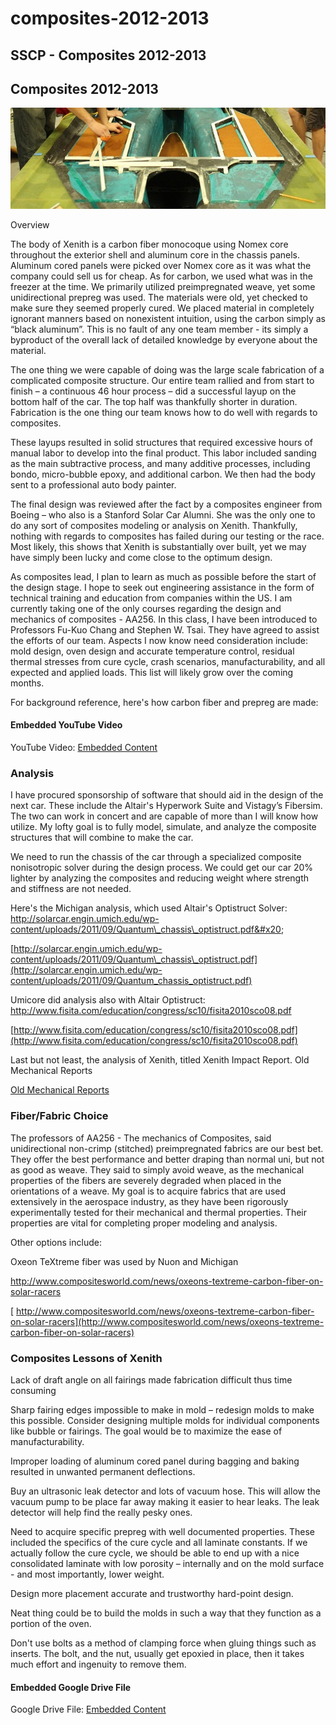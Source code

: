 # composites-2012-2013

## SSCP - Composites 2012-2013

## Composites 2012-2013

![](../../../../assets/image_dd3f1a065d.jpg)

Overview

The body of Xenith is a carbon fiber monocoque using Nomex core throughout the exterior shell and aluminum core in the chassis panels. Aluminum cored panels were picked over Nomex core as it was what the company could sell us for cheap. As for carbon, we used what was in the freezer at the time. We primarily utilized preimpregnated weave, yet some unidirectional prepreg was used. The materials were old, yet checked to make sure they seemed properly cured. We placed material in completely ignorant manners based on nonexistent intuition, using the carbon simply as “black aluminum”. This is no fault of any one team member - its simply a byproduct of the overall lack of detailed knowledge by everyone about the material.&#x20;

The one thing we were capable of doing was the large scale fabrication of a complicated composite structure. Our entire team rallied and from start to finish – a continuous 46 hour process – did a successful layup on the bottom half of the car. The top half was thankfully shorter in duration. Fabrication is the one thing our team knows how to do well with regards to composites.&#x20;

These layups resulted in solid structures that required excessive hours of manual labor to develop into the final product. This labor included sanding as the main subtractive process, and many additive processes, including bondo, micro-bubble epoxy, and additional carbon. We then had the body sent to a professional auto body painter.&#x20;

The final design was reviewed after the fact by a composites engineer from Boeing – who also is a Stanford Solar Car Alumni. She was the only one to do any sort of composites modeling or analysis on Xenith. Thankfully, nothing with regards to composites has failed during our testing or the race. Most likely, this shows that Xenith is substantially over built, yet we may have simply been lucky and come close to the optimum design.

As composites lead, I plan to learn as much as possible before the start of the design stage. I hope to seek out engineering assistance in the form of technical training and education from companies within the US. I am currently taking one of the only courses regarding the design and mechanics of composites - AA256. In this class, I have been introduced to Professors Fu-Kuo Chang and Stephen W. Tsai. They have agreed to assist the efforts of our team. Aspects I now know need consideration include: mold design, oven design and accurate temperature control, residual thermal stresses from cure cycle, crash scenarios, manufacturability, and all expected and applied loads. This list will likely grow over the coming months.&#x20;

For background reference, here's how carbon fiber and prepreg are made:&#x20;

#### Embedded YouTube Video

YouTube Video: [Embedded Content](https://www.youtube.com/watch?v=XVT8GNYIeUc)

### Analysis

&#x20;   I have procured sponsorship of software that should aid in the design of the next car. These include the Altair's Hyperwork Suite and Vistagy’s Fibersim. The two can work in concert and are capable of more than I will know how utilize. My lofty goal is to fully model, simulate, and analyze the composite structures that will combine to make the car.&#x20;

&#x20;   We need to run the chassis of the car through a specialized composite nonisotropic solver during the design process. We could get our car 20% lighter by analyzing the composites and reducing weight where strength and stiffness are not needed.&#x20;

Here's the Michigan analysis, which used Altair's Optistruct Solver: http://solarcar.engin.umich.edu/wp-content/uploads/2011/09/Quantum\_chassis\_optistruct.pdf&#x20;

[http://solarcar.engin.umich.edu/wp-content/uploads/2011/09/Quantum\_chassis\_optistruct.pdf](http://solarcar.engin.umich.edu/wp-content/uploads/2011/09/Quantum_chassis_optistruct.pdf)

Umicore did analysis also with Altair Optistruct: http://www.fisita.com/education/congress/sc10/fisita2010sco08.pdf

[http://www.fisita.com/education/congress/sc10/fisita2010sco08.pdf](http://www.fisita.com/education/congress/sc10/fisita2010sco08.pdf)

Last but not least, the analysis of Xenith, titled Xenith Impact Report. Old Mechanical Reports

[Old Mechanical Reports](../../../../../stanford.edu/testduplicationsscp/home/sscp-2012-2013/mechanical-2012-2013/mechanical-fundamentals/old-mechanical-reports/)

### Fiber/Fabric Choice

&#x20;   The professors of AA256 - The mechanics of Composites, said unidirectional non-crimp (stitched) preimpregnated fabrics are our best bet. They offer the best performance and better draping than normal uni, but not as good as weave. They said to simply avoid weave, as the mechanical properties of the fibers are severely degraded when placed in the orientations of a weave. My goal is to acquire fabrics that are used extensively in the aerospace industry, as they have been rigorously experimentally tested for their mechanical and thermal properties. Their properties are vital for completing proper modeling and analysis.&#x20;

Other options include:

Oxeon TeXtreme fiber was used by Nuon and Michigan&#x20;

&#x20;   http://www.compositesworld.com/news/oxeons-textreme-carbon-fiber-on-solar-racers

[    http://www.compositesworld.com/news/oxeons-textreme-carbon-fiber-on-solar-racers](http://www.compositesworld.com/news/oxeons-textreme-carbon-fiber-on-solar-racers)

### Composites Lessons of Xenith

Lack of draft angle on all fairings made fabrication difficult thus time consuming

Sharp fairing edges impossible to make in mold – redesign molds to make this possible. Consider designing multiple molds for individual components like bubble or fairings. The goal would be to maximize the ease of manufacturability.

&#x20;           Improper loading of aluminum cored panel during bagging and baking resulted in unwanted permanent deflections.

&#x20;           Buy an ultrasonic leak detector and lots of vacuum hose. This will allow the vacuum pump to be place far away making it easier to hear leaks. The leak detector will help find the really pesky ones.

&#x20;           Need to acquire specific prepreg with well documented properties. These included the specifics of the cure cycle and all laminate constants. If we actually follow the cure cycle, we should be able to end up with a nice consolidated laminate with low porosity – internally and on the mold surface - and most importantly, lower weight. &#x20;

&#x20;           Design more placement accurate and trustworthy hard-point design.

&#x20;           Neat thing could be to build the molds in such a way that they function as a portion of the oven.

&#x20;           Don't use bolts as a method of clamping force when gluing things such as inserts. The bolt, and the nut, usually get epoxied in place, then it takes much effort and ingenuity to remove them.&#x20;

&#x20;          &#x20;

#### Embedded Google Drive File

Google Drive File: [Embedded Content](https://drive.google.com/embeddedfolderview?id=1M8mZepPh6T05kKoWXkjTNZkuIhtN4KJ1#list)
